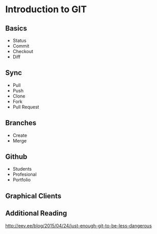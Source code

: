 # Introduction to GIT

## Basics

- Status
- Commit
- Checkout
- Diff


## Sync

- Pull
- Push
- Clone
- Fork
- Pull Request

## Branches

- Create
- Merge

## Github

- Students
- Profesional
- Portfolio

## Graphical Clients

## Additional Reading

http://eev.ee/blog/2015/04/24/just-enough-git-to-be-less-dangerous


